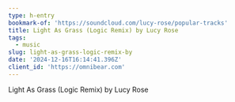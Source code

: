 ```yaml
---
type: h-entry
bookmark-of: 'https://soundcloud.com/lucy-rose/popular-tracks'
title: Light As Grass (Logic Remix) by Lucy Rose
tags:
  - music
slug: light-as-grass-logic-remix-by
date: '2024-12-16T16:14:41.396Z'
client_id: 'https://omnibear.com'
---
```

Light As Grass (Logic Remix) by Lucy Rose
